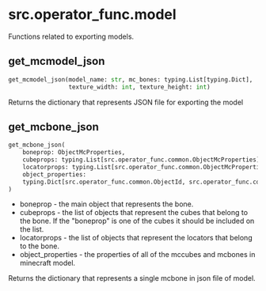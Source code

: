 
# src.operator_func.model

Functions related to exporting models.


## get_mcmodel_json
```python
get_mcmodel_json(model_name: str, mc_bones: typing.List[typing.Dict],
                 texture_width: int, texture_height: int)
```

Returns the dictionary that represents JSON file for exporting the model


## get_mcbone_json
```python
get_mcbone_json(
    boneprop: ObjectMcProperties,
    cubeprops: typing.List[src.operator_func.common.ObjectMcProperties],
    locatorprops: typing.List[src.operator_func.common.ObjectMcProperties],
    object_properties:
    typing.Dict[src.operator_func.common.ObjectId, src.operator_func.common.ObjectMcProperties]
)
```

- boneprop - the main object that represents the bone.
- cubeprops - the list of objects that represent the cubes that belong to
  the bone. If the "boneprop" is one of the cubes it should be included on
  the list.
- locatorprops - the list of objects that represent the locators that
  belong to the bone.
- object_properties - the properties of all of the mccubes and mcbones in
  minecraft model.

Returns the dictionary that represents a single mcbone in json file
of model.

